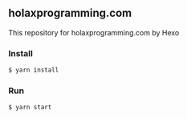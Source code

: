 ## holaxprogramming.com

This repository for holaxprogramming.com by Hexo

### Install

```bash
$ yarn install
```

### Run

```bash
$ yarn start
```
